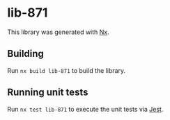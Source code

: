 # lib-871

This library was generated with [Nx](https://nx.dev).

## Building

Run `nx build lib-871` to build the library.

## Running unit tests

Run `nx test lib-871` to execute the unit tests via [Jest](https://jestjs.io).
